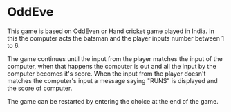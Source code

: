 # OddEve
This game is based on OddEven or Hand cricket game played in India.
In this the computer acts the batsman and the player inputs number between 1 to 6.

The game continues until the input from the player matches the input of the computer, when that happens the computer is out and all the input by the computer becomes it's score. 
When the input from the player doesn't matches the computer's input a message saying "RUNS" is displayed and the score of computer. 

The game can be restarted by entering the choice at the end of the game. 
